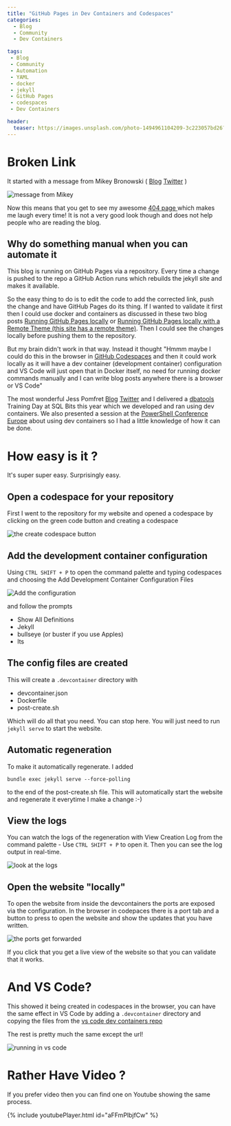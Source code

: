 ```yaml
---
title: "GitHub Pages in Dev Containers and Codespaces"
categories:
  - Blog
  - Community
  - Dev Containers

tags:
 - Blog
 - Community
 - Automation
 - YAML
 - docker
 - jekyll
 - GitHub Pages
 - codespaces
 - Dev Containers

header:
  teaser: https://images.unsplash.com/photo-1494961104209-3c223057bd26?ixlib=rb-1.2.1&ixid=MnwxMjA3fDB8MHxwaG90by1wYWdlfHx8fGVufDB8fHx8&auto=format&fit=crop&w=1102&q=80
---
```


# Broken Link

It started with a message from Mikey Bronowski ( [Blog](https://www.bronowski.it/blog/)  [Twitter](https://twitter.com/@MikeyBronowski) )  

![message from Mikey](/assets/uploads/2022/07/mikey-dm.png)

Now this means that you get to see my awesome [404 page ](https://blog.robsewell.com/justsomethingsad) which makes me laugh every time! It is not a very good look though and does not help people who are reading the blog.  

## Why do something manual when you can automate it

This blog is running on GitHub Pages via a repository. Every time a change is pushed to the repo a GitHub Action runs which rebuilds the jekyll site and makes it available.

So the easy thing to do is to edit the code to add the corrected link, push the change and have GitHub Pages do its thing. If I wanted to validate it first then I could use docker and containers as discussed in these two blog posts [Running GitHub Pages locally](2021-04-11-locally-viewing-github-pages-new-data-saturdays.md) or [Running GitHub Pages locally with a Remote Theme (this site has a remote theme)](2021-04-15-locally-viewing-github-pages-locally-with-remote-theme.md). Then I could see the changes locally before pushing them to the repository.

But my brain didn't work in that way. Instead it thought "Hmmm maybe I could do this in the browser in [GitHub Codespaces](https://github.com/features/codespaces) and then it could work locally as it will have a dev container (development container) configuration and VS Code will just open that in Docker itself, no need for running docker commands manually and I can write blog posts anywhere there is a browser or VS Code"  

The most wonderful Jess Pomfret [Blog](https://jesspomfret.com) [Twitter](https://twitter.com/@jpomfret) and I delivered a [dbatools](https://dbatools.io) Training Day at SQL Bits this year which we developed and ran using dev containers. We also presented a session at the [PowerShell Conference Europe](psconf.eu) about using dev containers so I had a little knowledge of how it can be done.  

# How easy is it ?

It's super super easy. Surprisingly easy.  

## Open a codespace for your repository

First I went to the repository for my website and opened a codespace by clicking on the green code button and creating a codespace

![the create codespace button](/assets/uploads/2022/07/create-codespace.png)

## Add the development container configuration

Using `CTRL SHIFT + P` to open the command palette and typing codespaces and choosing the Add Development Container Configuration Files

![Add the configuration](/assets/uploads/2022/07/add-config.png)

and follow the prompts

- Show All Definitions
- Jekyll
- bullseye (or buster if you use Apples)
- lts

## The config files are created

This will create a `.devcontainer` directory with 
- devcontainer.json
- Dockerfile
- post-create.sh

Which will do all that you need. You can stop here. You will just need to run `jekyll serve` to start the website.

## Automatic regeneration

To make it automatically regenerate. I added  

`bundle exec jekyll serve --force-polling`

to the end of the post-create.sh file. This will automatically start the website and regenerate it everytime I make a change :-)

## View the logs

You can watch the logs of the regeneration with View Creation Log from the command palette - Use `CTRL SHIFT + P` to open it. Then you can see the log output in real-time.

![look at the logs](/assets/uploads/2022/07/view-creation-log.png)

## Open the website "locally"

To open the website from inside the devcontainers the ports are exposed via the configuration. In the browser in codepaces there is a port tab and a button to press to open the website and show the updates that you have written.

![the ports get forwarded](/assets/uploads/2022/07/port-forwards.png)

If you click that you get a live view of the website so that you can validate that it works.

# And VS Code?

This showed it being created in codespaces in the browser, you can have the same effect in VS Code by adding a `.devcontainer` directory and copying the files from the [vs code dev containers repo](https://github.com/microsoft/vscode-dev-containers/tree/v0.238.1/containers/jekyll/.devcontainer)

The rest is pretty much the same except the url!

![running in vs code](/assets/uploads/2022/07/vscode.png)

# Rather Have Video ?

If you prefer video then you can find one on Youtube showing the same process. 

{% include youtubePlayer.html id="aFFmPlbjfCw" %}